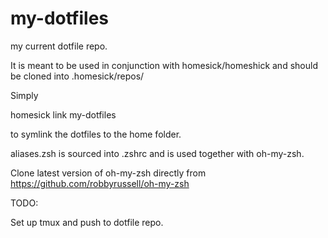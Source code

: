 my-dotfiles
===========

my current dotfile repo.

It is meant to be used in conjunction with homesick/homeshick and should be cloned into .homesick/repos/

Simply 

  homesick link my-dotfiles

to symlink the dotfiles to the home folder.

aliases.zsh is sourced into .zshrc and is used together with oh-my-zsh.

Clone latest version of oh-my-zsh directly from https://github.com/robbyrussell/oh-my-zsh

TODO:

Set up tmux and push to dotfile repo.
